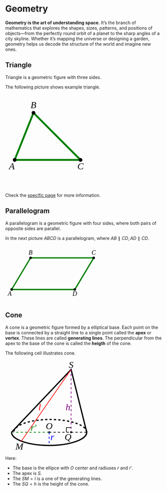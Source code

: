 # Geometry

**Geometry is the art of understanding space.**
It’s the branch of mathematics that explores the shapes, sizes, patterns, and positions of objects—from the perfectly round orbit of a planet to the sharp angles of a city skyline. Whether it’s mapping the universe or designing a garden, geometry helps us decode the structure of the world and imagine new ones.

## Triangle

Triangle is a geometric figure with three sides.

The following picture shows example triangle.

<svg width="360" height="300" viewBox="-5 0 120 100" fill="black" font-size="10" style="font-family: 'LatinModern'" font-style="italic" text-anchor="middle" xmlns="http://www.w3.org/2000/svg">
  <polygon points="5,70 25,20 75,70" 
           fill="none" stroke="green" stroke-width="2"/>
  <circle cx="5" cy="70" r="2"/>
  <circle cx="25" cy="20" r="2"/>
  <circle cx="75" cy="70" r="2"/>
  <text x="2" y="80">A</text>
  <text x="25" y="15">B</text>
  <text x="75" y="80">C</text>
</svg>

Check the [specific page](geometry/trianle.md) for more information.

## Parallelogram

A parallelogram is a geometric figure with four sides, where both pairs of opposite sides are parallel.

In the next picture $ABCD$ is a parallelogram, where $AB \parallel CD, AD \parallel CD$.

<svg width="750" height="270" viewBox="-5 -20 250 90" fill="black" font-size="10" style="font-family: 'LatinModern'" font-style="italic" text-anchor="middle" xmlns="http://www.w3.org/2000/svg">
  <polygon points="5,50 35,0 135,0 105,50" 
           fill="none" stroke="green" stroke-width="2"/>
  <circle cx="5" cy="50" r="2"/>
  <circle cx="35" cy="0" r="2"/>
  <circle cx="135" cy="0" r="2"/>
  <circle cx="105" cy="50" r="2"/>
  <text x="2" y="60">A</text>
  <text x="35" y="-5">B</text>
  <text x="135" y="-5">C</text>
  <text x="105" y="60">D</text>
</svg>

## Cone

A cone is a geometric figure formed by a elliptical base. Each point on the base is connected by a straight line to a single point called the **apex** or **vertex**. These lines are called **generating lines**. The perpendicular from the apex to the base of the cone is called the **heigth** of the cone.

The following cell illustrates cone.

<svg width="270" height="290" viewBox="-10 -10 270 290" fill="black" font-size="30" style="font-family: 'LatinModern'" font-style="italic" text-anchor="middle" xmlns="http://www.w3.org/2000/svg">
  <g fill="none" stroke="black" stroke-width="4">
    <path d="M 10 220 L 200 20 250 220 A 100 35 0 0 1 10 220" />
    <path d="M 250 220 A 100 35 0 0 0 17 220" stroke-dasharray="7"/>
  </g>
  <line x1="200" y1="20" x2="40" y2="250" stroke="red" stroke-width="2" />
  <text x="35" y="275">M</text>
  <text x="200" y=15>S</text>
  <text x="100" y="150" fill="red">l</text>
  <circle cx="130" cy="220" r=3 />
  <text x="130" y="210">O</text>
  <g stroke-width="2" stroke-dasharray="7">
    <line x1="130" y1="220" x2="14" y2="220" stroke="green" />
    <line x1="130" y1="220" x2="130" y2="260" stroke="blue" />
    <line x1="130" y1="220" x2="250" y2="220" stroke="black" />
    <line x1="200" y1="20" x2="200" y2="220" stroke="purple" />
  </g>
  <text x="140" y="245" fill="blue">r</text>
  <text x="80" y="215" fill="green">r'</text>
  <text x="190" y="150" fill="purple">h</text>
  <path d="M 200 205 L 185 205 185 220" fill="none" stroke="black" stroke-width="2" />
  <text x="190" y="245">Q</text>
  <circle cx="200" cy="220" r="3" />
<svg>

Here:

- The base is the ellipce with $O$ center and radiuses $r$ and $r'$.
- The apex is $S$.
- The $SM=l$ is a one of the generating lines.
- The $SQ=h$ is the height of the cone.
